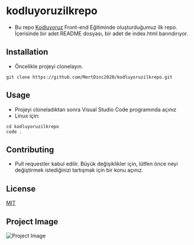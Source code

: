 # kodluyoruzilkrepo

-  Bu repo [Kodluyoruz](Kodluyoruz.org) Front-end Eğitiminde oluşturduğumuz ilk repo. İçerisinde bir adet README dosyası, bir adet de index.html barındırıyor.

## Installation

-  Öncelikle projeyi clonelayın.

```
git clone https://github.com/MertDinc2020/kodluyoruzilkrepo.git
```

## Usage

-  Projeyi cloneladıktan sonra Visual Studio Code programında açınız
-  Linux için:

```
cd kodluyoruzilkrepo
code .
```

## Contributing

-  Pull requestler kabul edilir. Büyük değişiklikler için, lütfen önce neyi değiştirmek istediğinizi tartışmak için bir konu açınız.

## License

[MIT]()

## Project Image

![Project Image](https://avatars.githubusercontent.com/u/30476529?s=280&v=4)
